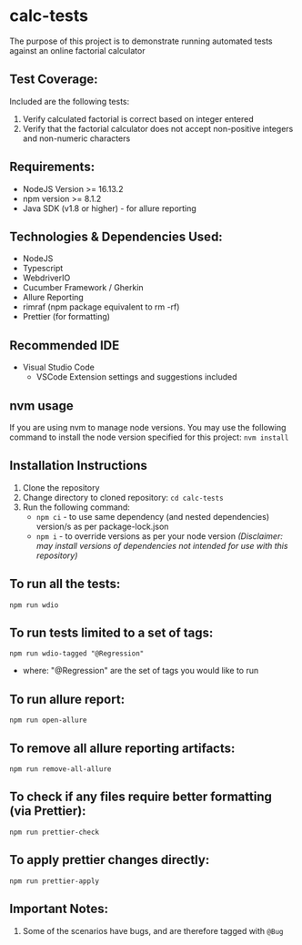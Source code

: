 # calc-tests

The purpose of this project is to demonstrate running automated tests against an online factorial calculator

## Test Coverage:

Included are the following tests:
1. Verify calculated factorial is correct based on integer entered
2. Verify that the factorial calculator does not accept non-positive integers and non-numeric characters
## Requirements:

- NodeJS Version >= 16.13.2
- npm version >= 8.1.2
- Java SDK (v1.8 or higher) - for allure reporting

## Technologies & Dependencies Used:

- NodeJS
- Typescript
- WebdriverIO
- Cucumber Framework / Gherkin
- Allure Reporting
- rimraf (npm package equivalent to rm -rf)
- Prettier (for formatting)

## Recommended IDE

- Visual Studio Code
  - VSCode Extension settings and suggestions included

## nvm usage

If you are using nvm to manage node versions. You may use the following command to install the node version specified for this project:
`nvm install`

## Installation Instructions

1. Clone the repository
2. Change directory to cloned repository: `cd calc-tests`
3. Run the following command:
   - `npm ci` - to use same dependency (and nested dependencies) version/s as per package-lock.json
   - `npm i` - to override versions as per your node version _(Disclaimer: may install versions of dependencies not intended for use with this repository)_

## To run all the tests:

`npm run wdio`

## To run tests limited to a set of tags:

`npm run wdio-tagged "@Regression"`

- where: "@Regression" are the set of tags you would like to run

## To run allure report:

`npm run open-allure`

## To remove all allure reporting artifacts:

`npm run remove-all-allure`

## To check if any files require better formatting (via Prettier):

`npm run prettier-check`

## To apply prettier changes directly:

`npm run prettier-apply`

## Important Notes:
1. Some of the scenarios have bugs, and are therefore tagged with `@Bug`